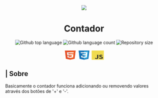 <div align="center"> 
  <img src="https://media.discordapp.net/attachments/1063891503107285102/1081755603065655326/contador.png">
</div>

<h1 align="center">Contador</h1>

<div align="center">
  <img alt="Github top language" src="https://img.shields.io/github/languages/top/Ultiiy/contador?color=56BEB8">
  <img alt="Github language count" src="https://img.shields.io/github/languages/count/Ultiiy/contador?color=56BEB8">
  <img alt="Repository size" src="https://img.shields.io/github/repo-size/Ultiiy/contador?color=56BEB8">
</div><br>

<div align="center">
  <img title="HTML" height="30" width="40" src="https://raw.githubusercontent.com/devicons/devicon/master/icons/html5/html5-original.svg">
  <img title="CSS" height="30" width="40" src="https://raw.githubusercontent.com/devicons/devicon/master/icons/css3/css3-original.svg">
  <img title="JavaScript" height="30" width="40" src="https://raw.githubusercontent.com/devicons/devicon/master/icons/javascript/javascript-original.svg">
</div>

## | Sobre ##

<p>Basicamente o contador funciona adicionando ou removendo valores através dos botões de '+' e '-'.</p>

